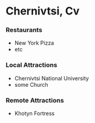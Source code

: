 # Chernivtsi, Cv

### Restaurants
 - New York Pizza
 - etc

### Local Attractions
 - Chernivtsi National University
 - some Church

### Remote Attractions
 - Khotyn Fortress

